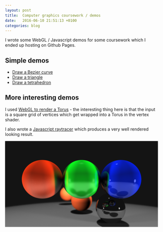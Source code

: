 ```yaml
---
layout: post
title:  Computer graphics coursework / demos
date:   2016-06-10 21:51:13 +0100
categories: blog
---
```

I wrote some WebGL / Javascript demos for some coursework which I ended up
hosting on Github Pages.

## Simple demos

* [Draw a Bezier curve](/compgraphics/curve/)
* [Draw a triangle](/compgraphics/curve/)
* [Draw a tetrahedron](/advgraphics/tetrahedron.html)

## More interesting demos

I used [WebGL to render a Torus](/advgraphics/torus.html) - the interesting
thing here is that the input is a square grid of vertices which get wrapped
into a Torus in the vertex shader.

I also wrote a [Javascript raytracer](/compgraphics/raytracer/) which produces
a very well rendered looking result.

![Raytraced result showing three spheres with focal depth](/img/raytracer.png)
